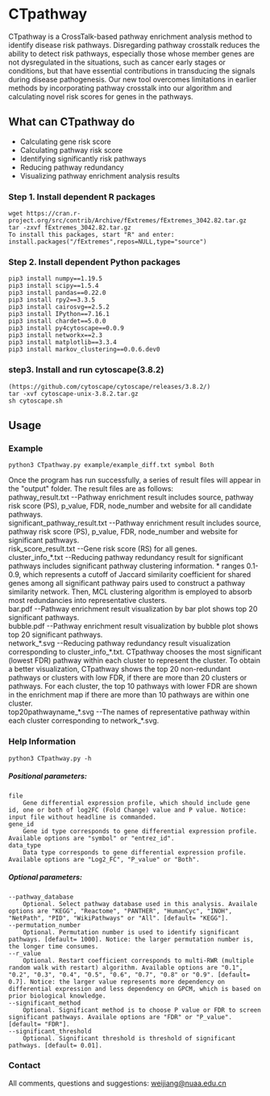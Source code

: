 # CTpathway
CTpathway is a CrossTalk-based pathway enrichment analysis method to identify disease risk pathways. Disregarding pathway crosstalk reduces the ability to detect risk pathways, especially those whose member genes are not dysregulated in the situations, such as cancer early stages or conditions, but that have essential contributions in transducing the signals during disease pathogenesis. Our new tool overcomes limitations in earlier methods by incorporating pathway crosstalk into our algorithm and calculating novel risk scores for genes in the pathways.

##	What can CTpathway do
* Calculating gene risk score
* Calculating pathway risk score
* Identifying significantly risk pathways
* Reducing pathway redundancy
* Visualizing pathway enrichment analysis results

### **Step 1. Install dependent R packages**

```
wget https://cran.r-project.org/src/contrib/Archive/fExtremes/fExtremes_3042.82.tar.gz
tar -zxvf fExtremes_3042.82.tar.gz
To install this packages, start "R" and enter:
install.packages("/fExtremes",repos=NULL,type="source")
```

### **Step 2. Install dependent Python packages**
```
pip3 install numpy==1.19.5
pip3 install scipy==1.5.4
pip3 install pandas==0.22.0
pip3 install rpy2==3.3.5
pip3 install cairosvg==2.5.2
pip3 install IPython==7.16.1
pip3 install chardet==5.0.0
pip3 install py4cytoscape==0.0.9
pip3 install networkx==2.3
pip3 install matplotlib==3.3.4
pip3 install markov_clustering==0.0.6.dev0
```

### **step3. Install and run cytoscape(3.8.2)**
```
(https://github.com/cytoscape/cytoscape/releases/3.8.2/)
tar -xvf cytoscape-unix-3.8.2.tar.gz
sh cytoscape.sh
```

## Usage
### Example

```
python3 CTpathway.py example/example_diff.txt symbol Both
```

Once the program has run successfully, a series of result files will appear in the "output" folder. The result files are as follows:  
	pathway_result.txt --Pathway enrichment result includes source, pathway risk score (PS), p_value, FDR, node_number and website for all candidate pathways.  
	significant_pathway_result.txt --Pathway enrichment result includes source, pathway risk score (PS), p_value, FDR, node_number and website for significant pathways.  
	risk_score_result.txt --Gene risk score (RS) for all genes.  
	cluster_info_\*.txt --Reducing pathway redundancy result for significant pathways includes significant pathway clustering information. \* ranges 0.1-0.9, which represents a cutoff of Jaccard similarity coefficient for shared genes among all significant pathway pairs used to construct a pathway similarity network. Then, MCL clustering algorithm is employed to absorb most redundancies into representative clusters.  
	bar.pdf --Pathway enrichment result visualization by bar plot shows top 20 significant pathways.  
	bubble.pdf --Pathway enrichment result visualization by bubble plot shows top 20 significant pathways.  
	network_\*.svg --Reducing pathway redundancy result visualization corresponding to cluster_info_\*.txt. CTpathway chooses the most significant (lowest FDR) pathway within each cluster to represent the cluster. To obtain a better visualization, CTpathway shows the top 20 non-redundant pathways or clusters with low FDR, if there are more than 20 clusters or pathways. For each cluster, the top 10 pathways with lower FDR are shown in the enrichment map if there are more than 10 pathways are within one cluster.  
	top20pathwayname_\*.svg --The names of representative pathway within each cluster corresponding to network_\*.svg.  

### Help Information
```
python3 CTpathway.py -h
```

##### **Positional parameters:**
```
file
	Gene differential expression profile, which should include gene id, one or both of log2FC (Fold Change) value and P value. Notice: input file without headline is commanded.
gene_id
	Gene id type corresponds to gene differential expression profile. Available options are "symbol" or "entrez_id".
data_type
	Data type corresponds to gene differential expression profile. Available options are "Log2_FC", "P_value" or "Both".
```

##### **Optional parameters:**
```
--pathway_database
	Optional. Select pathway database used in this analysis. Availale options are "KEGG", "Reactome", "PANTHER", "HumanCyc", "INOH", "NetPath", "PID", "WikiPathways" or "All". [default= "KEGG"].
--permutation_number
	Optional. Permutation number is used to identify significant pathways. [default= 1000]. Notice: the larger permutation number is, the longer time consumes.
--r_value
	Optional. Restart coefficient corresponds to multi-RWR (multiple random walk with restart) algorithm. Available options are "0.1", "0.2", "0.3", "0.4", "0.5", "0.6", "0.7", "0.8" or "0.9". [default= 0.7]. Notice: the larger value represents more dependency on differential expression and less dependency on GPCM, which is based on prior biological knowledge.
--significant_method
	Optional. Significant method is to choose P value or FDR to screen significant pathways. Availale options are "FDR" or "P_value". [default= "FDR"].
--significant_threshold
	Optional. Significant threshold is threshold of significant pathways. [default= 0.01].
```	
	
### Contact	
All comments, questions and suggestions: weijiang@nuaa.edu.cn		
